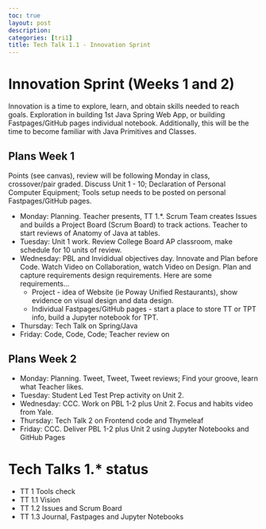 ```yaml
---
toc: true
layout: post
description: 
categories: [tri1]
title: Tech Talk 1.1 - Innovation Sprint
---
```


# Innovation Sprint (Weeks 1 and 2)
Innovation is a time to explore, learn, and obtain skills needed to reach goals.  Exploration in building 1st Java Spring Web App, or building Fastpages/GitHub pages individual notebook.  Additionally, this will be the time to become familiar with Java Primitives and Classes.

## Plans Week 1
Points (see canvas), review will be following Monday in class, crossover/pair graded.  Discuss Unit 1 - 10; Declaration of Personal Computer Equipment; Tools setup needs to be posted on personal Fastpages/GitHub pages.

- Monday:  Planning.  Teacher presents, TT 1.*.  Scrum Team creates Issues and builds a Project Board (Scrum Board) to track actions.  Teacher to start reviews of Anatomy of Java at tables.
- Tuesday:  Unit 1 work.  Review College Board AP classroom, make schedule for 10 units of review.
- Wednesday:  PBL and Invididual objectives day.  Innovate and Plan before Code.  Watch Video on Collaboration, watch Video on Design.  Plan and capture requirements design requirements.  Here are some requirements...
   - Project - idea of Website (ie Poway Unified Restaurants), show evidence on visual design and data design.
   - Individual Fastpages/GitHub pages - start a place to store TT or TPT info, build a Jupyter notebook for TPT.
- Thursday:  Tech Talk on Spring/Java
- Friday: Code, Code, Code;  Teacher review on 

## Plans Week 2
- Monday: Planning.  Tweet, Tweet, Tweet reviews; Find your groove, learn what Teacher likes.
- Tuesday: Student Led Test Prep activity on Unit 2.
- Wednesday: CCC. Work on PBL 1-2 plus Unit 2.   Focus and habits video from Yale.
- Thursday: Tech Talk 2 on Frontend code and Thymeleaf
- Friday: CCC.  Deliver PBL 1-2 plus Unit 2 using Jupyter Notebooks and GitHub Pages


# Tech Talks 1.* status

- TT 1 Tools check
- TT 1.1 Vision 
- TT 1.2 Issues and Scrum Board 
- TT 1.3 Journal, Fastpages and Jupyter Notebooks